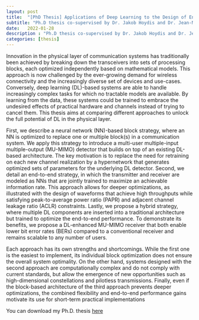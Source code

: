 ```yaml
---
layout: post
title:  "[PhD Thesis] Applications of Deep Learning to the Design of Enhanced Wireless Communication Systems"
subtitle: "Ph.D thesis co-supervised by Dr. Jakob Hoydis and Dr. Jean-Marie Gorce, from Nokia Bell Labs, Paris Saclay, and Inria, Lyon."
date:   2022-01-28
description : "Ph.D thesis co-supervised by Dr. Jakob Hoydis and Dr. Jean-Marie Gorce, from Nokia Bell Labs, Paris Saclay, and Inria, Lyon."
categories: [thesis]
---
```


Innovation in the physical layer of communication systems has traditionally been achieved
by breaking down the transceivers into sets of processing blocks, each optimized independently
based on mathematical models. This approach is now challenged by the ever-growing demand
for wireless connectivity and the increasingly diverse set of devices and use-cases. Conversely,
deep learning (DL)-based systems are able to handle increasingly complex tasks for which no
tractable models are available. By learning from the data, these systems could be trained to
embrace the undesired effects of practical hardware and channels instead of trying to cancel
them. This thesis aims at comparing different approaches to unlock the full potential of DL in
the physical layer.

First, we describe a neural network (NN)-based block strategy, where an NN is optimized
to replace one or multiple block(s) in a communication system. We apply this strategy to
introduce a multi-user multiple-input multiple-output (MU-MIMO) detector that builds on
top of an existing DL-based architecture. The key motivation is to replace the need for
retraining on each new channel realization by a hypernetwork that generates optimized sets
of parameters for the underlying DL detector. Second, we detail an end-to-end strategy, in
which the transmitter and receiver are modeled as NNs that are jointly trained to maximize an
achievable information rate. This approach allows for deeper optimizations, as illustrated with
the design of waveforms that achieve high throughputs while satisfying peak-to-average power
ratio (PAPR) and adjacent channel leakage ratio (ACLR) constraints. Lastly, we propose a
hybrid strategy, where multiple DL components are inserted into a traditional architecture
but trained to optimize the end-to-end performance. To demonstrate its benefits, we propose
a DL-enhanced MU-MIMO receiver that both enable lower bit error rates (BERs) compared
to a conventional receiver and remains scalable to any number of users.

Each approach has its own strengths and shortcomings. While the first one is the easiest to
implement, its individual block optimization does not ensure the overall system optimality.
On the other hand, systems designed with the second approach are computationally complex
and do not comply with current standards, but allow the emergence of new opportunities such
as high-dimensional constellations and pilotless transmissions. Finally, even if the block-based
architecture of the third approach prevents deeper optimizations, the combined flexibility and
end-to-end performance gains motivate its use for short-term practical implementations


You can download my Ph.D. thesis [here](https://arxiv.org/abs/2205.01210)
